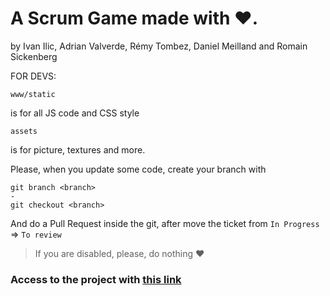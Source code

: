 # A Scrum Game made with ❤.

by Ivan Ilic, Adrian Valverde, Rémy Tombez, Daniel Meilland and Romain Sickenberg

FOR DEVS: 
    
  
    www/static
    
is for all JS code and CSS style

    assets

is for picture, textures and more.

Please, when you update some code, create your branch with
    
    git branch <branch>
    -
    git checkout <branch>
    
And do a Pull Request inside the git, after move the ticket from `In Progress` => `To review`

> If you are disabled, please, do nothing ❤

### Access to the project with [this link](https://rsickenberg.github.io/scrum_game/)